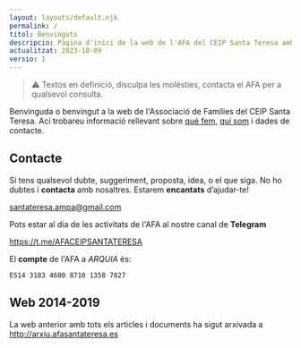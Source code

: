 ```yaml
---
layout: layouts/default.njk
permalink: /
titol: Benvinguts
descripcio: Pàgina d'inici de la web de l'AFA del CEIP Santa Teresa amb una introducció a la associació i les dades de contacte.
actualitzat: 2023-10-09
versio: 1
---
```


> ⚠ Textos en definició, disculpa les molèsties, contacta el AFA per a qualsevol consulta.

Benvinguda o benvingut a la web de l'Associació de Famílies del CEIP Santa Teresa. Ací trobareu informació rellevant sobre [qué fem](/que-fem), [qui som](/qui-som) i dades de contacte.

## Contacte

Si tens qualsevol dubte, suggeriment, proposta, idea, o el que siga. No ho dubtes i **contacta** amb nosaltres. Estarem **encantats** d’ajudar-te!

<santateresa.ampa@gmail.com>

Pots estar al dia de les activitats de l'AFA al nostre canal de **Telegram**

<https://t.me/AFACEIPSANTATERESA>

El **compte** de l'AFA a *ARQUIA* és:

```
ES14 3183 4600 8710 1358 7827
```

## Web 2014-2019

La web anterior amb tots els articles i documents ha sigut arxivada a <http://arxiu.afasantateresa.es>
